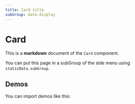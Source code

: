 ```yaml
---
title: Card title
subGroup: data-display
---
```


# Card

This is a **markdown** document of the `Card` component.

You can put this page in a subGroup of the side menu using `staticData.subGroup`.

## Demos

You can import demos like this:

<Demo src="./demos/demo1.tsx" />
